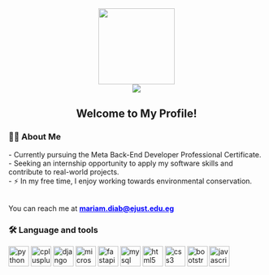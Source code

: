 <div align="center">
  <img height="150" src="https://github.com/mariam-diab/mariam-diab/assets/95102488/7de36600-d052-4e13-8003-bce30909cfd6"/>
</div>

<div align="center">
  <img src="https://visitor-badge.laobi.icu/badge?page_id=mariam-diab.mariam-diab"  />
</div>

<h2 align="center">Welcome to My Profile!</h2>

<h3>👩‍💻 About Me</h3>
- Currently pursuing the Meta Back-End Developer Professional Certificate.<br>
- Seeking an internship opportunity to apply my software skills and contribute to real-world projects.<br>
- ⚡ In my free time, I enjoy working towards environmental conservation.<br><br>

<p>You can reach me at <strong><a href="mailto:mariam.diab@ejust.edu.eg" style="color: blue;">mariam.diab@ejust.edu.eg</a></strong></p>

<h3>🛠 Language and tools</h3>

<div>
  <img src="https://cdn.jsdelivr.net/gh/devicons/devicon/icons/python/python-original.svg" height="40" alt="python logo"  />
  <img src="https://cdn.jsdelivr.net/gh/devicons/devicon/icons/cplusplus/cplusplus-original.svg" height="40" alt="cplusplus logo"  />
  <img src="https://cdn.jsdelivr.net/gh/devicons/devicon/icons/django/django-plain.svg" height="40" alt="django logo"  />
  <img src="https://cdn.jsdelivr.net/gh/devicons/devicon/icons/microsoftsqlserver/microsoftsqlserver-plain.svg" height="40" alt="microsoftsqlserver logo"  />
  <img src="https://cdn.jsdelivr.net/gh/devicons/devicon/icons/fastapi/fastapi-original.svg" height="40" alt="fastapi logo"  />
  <img src="https://cdn.jsdelivr.net/gh/devicons/devicon/icons/mysql/mysql-original.svg" height="40" alt="mysql logo"  />
  <img src="https://cdn.jsdelivr.net/gh/devicons/devicon/icons/html5/html5-original.svg" height="40" alt="html5 logo"  />
  <img src="https://cdn.jsdelivr.net/gh/devicons/devicon/icons/css3/css3-original.svg" height="40" alt="css3 logo"  />
  <img src="https://cdn.jsdelivr.net/gh/devicons/devicon/icons/bootstrap/bootstrap-original.svg" height="40" alt="bootstrap logo"  />
  <img src="https://cdn.jsdelivr.net/gh/devicons/devicon/icons/javascript/javascript-original.svg" height="40" alt="javascript logo"  />
</div>

